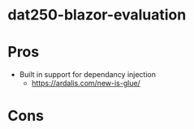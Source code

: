 # dat250-blazor-evaluation
# Pros
- Built in support for dependancy injection
    - https://ardalis.com/new-is-glue/ 
# Cons
